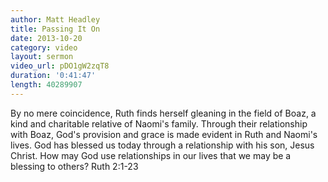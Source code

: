 ```yaml
--- 
author: Matt Headley 
title: Passing It On 
date: 2013-10-20 
category: video
layout: sermon
video_url: pDO1gW2zqT8
duration: '0:41:47'
length: 40289907 
---
```


By no mere coincidence, Ruth finds herself gleaning in the field of Boaz, a kind and charitable relative of Naomi's family. Through their relationship with Boaz, God's provision and grace is made evident in Ruth and Naomi's lives. God has blessed us today through a relationship with his son, Jesus Christ. How may God use relationships in our lives that we may be a blessing to others? Ruth 2:1-23
